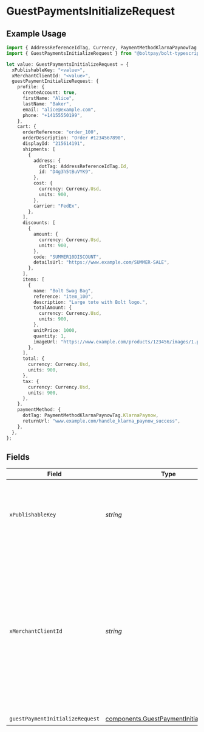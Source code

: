 # GuestPaymentsInitializeRequest

## Example Usage

```typescript
import { AddressReferenceIdTag, Currency, PaymentMethodKlarnaPaynowTag } from "@boltpay/bolt-typescript-sdk/models/components";
import { GuestPaymentsInitializeRequest } from "@boltpay/bolt-typescript-sdk/models/operations";

let value: GuestPaymentsInitializeRequest = {
  xPublishableKey: "<value>",
  xMerchantClientId: "<value>",
  guestPaymentInitializeRequest: {
    profile: {
      createAccount: true,
      firstName: "Alice",
      lastName: "Baker",
      email: "alice@example.com",
      phone: "+14155550199",
    },
    cart: {
      orderReference: "order_100",
      orderDescription: "Order #1234567890",
      displayId: "215614191",
      shipments: [
        {
          address: {
            dotTag: AddressReferenceIdTag.Id,
            id: "D4g3h5tBuVYK9",
          },
          cost: {
            currency: Currency.Usd,
            units: 900,
          },
          carrier: "FedEx",
        },
      ],
      discounts: [
        {
          amount: {
            currency: Currency.Usd,
            units: 900,
          },
          code: "SUMMER10DISCOUNT",
          detailsUrl: "https://www.example.com/SUMMER-SALE",
        },
      ],
      items: [
        {
          name: "Bolt Swag Bag",
          reference: "item_100",
          description: "Large tote with Bolt logo.",
          totalAmount: {
            currency: Currency.Usd,
            units: 900,
          },
          unitPrice: 1000,
          quantity: 1,
          imageUrl: "https://www.example.com/products/123456/images/1.png",
        },
      ],
      total: {
        currency: Currency.Usd,
        units: 900,
      },
      tax: {
        currency: Currency.Usd,
        units: 900,
      },
    },
    paymentMethod: {
      dotTag: PaymentMethodKlarnaPaynowTag.KlarnaPaynow,
      returnUrl: "www.example.com/handle_klarna_paynow_success",
    },
  },
};
```

## Fields

| Field                                                                                                                                                                                                               | Type                                                                                                                                                                                                                | Required                                                                                                                                                                                                            | Description                                                                                                                                                                                                         |
| ------------------------------------------------------------------------------------------------------------------------------------------------------------------------------------------------------------------- | ------------------------------------------------------------------------------------------------------------------------------------------------------------------------------------------------------------------- | ------------------------------------------------------------------------------------------------------------------------------------------------------------------------------------------------------------------- | ------------------------------------------------------------------------------------------------------------------------------------------------------------------------------------------------------------------- |
| `xPublishableKey`                                                                                                                                                                                                   | *string*                                                                                                                                                                                                            | :heavy_check_mark:                                                                                                                                                                                                  | The publicly shareable identifier used to identify your Bolt merchant division.                                                                                                                                     |
| `xMerchantClientId`                                                                                                                                                                                                 | *string*                                                                                                                                                                                                            | :heavy_check_mark:                                                                                                                                                                                                  | A unique identifier for a shopper's device, generated by Bolt. This header is required for proper attribution of this operation to your analytics reports. Omitting this header may result in incorrect statistics. |
| `guestPaymentInitializeRequest`                                                                                                                                                                                     | [components.GuestPaymentInitializeRequest](../../models/components/guestpaymentinitializerequest.md)                                                                                                                | :heavy_check_mark:                                                                                                                                                                                                  | N/A                                                                                                                                                                                                                 |